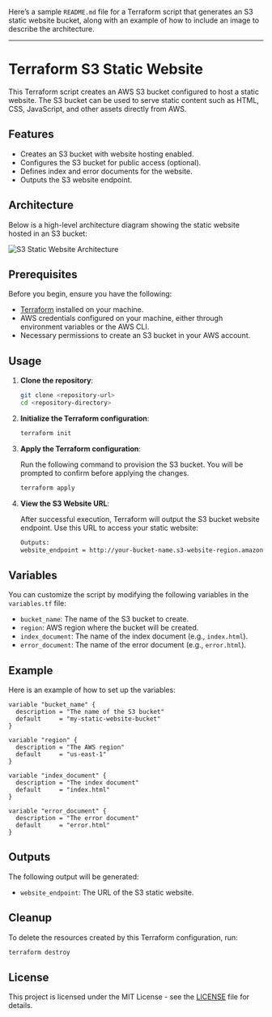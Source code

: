 Here’s a sample `README.md` file for a Terraform script that generates an S3 static website bucket, along with an example of how to include an image to describe the architecture.

---

# Terraform S3 Static Website

This Terraform script creates an AWS S3 bucket configured to host a static website. The S3 bucket can be used to serve static content such as HTML, CSS, JavaScript, and other assets directly from AWS.

## Features

- Creates an S3 bucket with website hosting enabled.
- Configures the S3 bucket for public access (optional).
- Defines index and error documents for the website.
- Outputs the S3 website endpoint.

## Architecture

Below is a high-level architecture diagram showing the static website hosted in an S3 bucket:

![S3 Static Website Architecture](./images/s3-static-website-diagram.png)

## Prerequisites

Before you begin, ensure you have the following:

- [Terraform](https://www.terraform.io/downloads.html) installed on your machine.
- AWS credentials configured on your machine, either through environment variables or the AWS CLI.
- Necessary permissions to create an S3 bucket in your AWS account.

## Usage

1. **Clone the repository**:

   ```bash
   git clone <repository-url>
   cd <repository-directory>
   ```

2. **Initialize the Terraform configuration**:

   ```bash
   terraform init
   ```

3. **Apply the Terraform configuration**:

   Run the following command to provision the S3 bucket. You will be prompted to confirm before applying the changes.

   ```bash
   terraform apply
   ```

4. **View the S3 Website URL**:

   After successful execution, Terraform will output the S3 bucket website endpoint. Use this URL to access your static website:

   ```bash
   Outputs:
   website_endpoint = http://your-bucket-name.s3-website-region.amazonaws.com
   ```

## Variables

You can customize the script by modifying the following variables in the `variables.tf` file:

- `bucket_name`: The name of the S3 bucket to create.
- `region`: AWS region where the bucket will be created.
- `index_document`: The name of the index document (e.g., `index.html`).
- `error_document`: The name of the error document (e.g., `error.html`).

## Example

Here is an example of how to set up the variables:

```hcl
variable "bucket_name" {
  description = "The name of the S3 bucket"
  default     = "my-static-website-bucket"
}

variable "region" {
  description = "The AWS region"
  default     = "us-east-1"
}

variable "index_document" {
  description = "The index document"
  default     = "index.html"
}

variable "error_document" {
  description = "The error document"
  default     = "error.html"
}
```

## Outputs

The following output will be generated:

- `website_endpoint`: The URL of the S3 static website.

## Cleanup

To delete the resources created by this Terraform configuration, run:

```bash
terraform destroy
```

## License

This project is licensed under the MIT License - see the [LICENSE](LICENSE) file for details.
